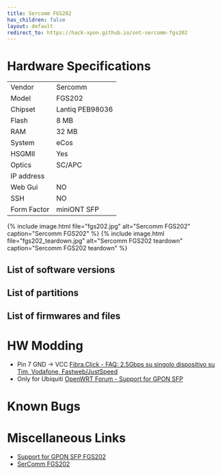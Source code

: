 ```yaml
---
title: Sercomm FGS202
has_children: false
layout: default
redirect_to: https://hack-xpon.github.io/ont-sercomm-fgs202
---
```


# Hardware Specifications

|             |                 |
| ----------- | --------------- |
| Vendor      | Sercomm         |
| Model       | FGS202          |
| Chipset     | Lantiq PEB98036 |
| Flash       | 8 MB            |
| RAM         | 32 MB           |
| System      | eCos            |
| HSGMII      | Yes             |
| Optics      | SC/APC          |
| IP address  |                 |
| Web Gui     | NO              |
| SSH         | NO              |
| Form Factor | miniONT SFP     |



{% include image.html file="fgs202.jpg" alt="Sercomm FGS202" caption="Sercomm FGS202" %}
{% include image.html file="fgs202_teardown.jpg" alt="Sercomm FGS202 teardown" caption="Sercomm FGS202 teardown" %}

## List of software versions
## List of partitions
## List of firmwares and files

# HW Modding

- Pin 7 GND → VCC [Fibra.Click - FAQ: 2.5Gbps su singolo dispositivo su Tim, Vodafone, Fastweb/JustSpeed](https://forum.fibra.click/d/27574-faq-25gbps-su-singolo-dispositivo-su-timvodafonefastwebjustspeed/18)
- Only for Ubiquiti [OpenWRT Forum - Support for GPON SFP](https://forum.openwrt.org/t/support-for-gpon-sfp-fgs202/42641/47)

# Known Bugs

# Miscellaneous Links

- [Support for GPON SFP FGS202](https://forum.openwrt.org/t/support-for-gpon-sfp-fgs202/42641/60)
- [SerComm FGS202](https://wikidevi.wi-cat.ru/SerComm_FGS202)




